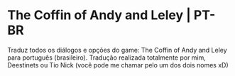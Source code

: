 #                                          The Coffin of Andy and Leley | PT-BR

Traduz todos os diálogos e opções do game: The Coffin of Andy and Leley  para português (brasileiro). Tradução realizada totalmente por mim, Deestinets ou Tio Nick (você pode me chamar pelo um dos dois nomes xD)
